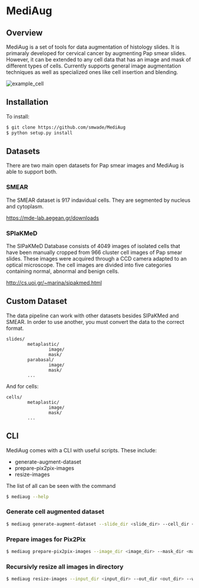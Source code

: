 # MediAug

## Overview

MediAug is a set of tools for data augmentation of histology
slides. It is primaraly developed for cervical cancer by
augmenting Pap smear slides. However, it can be extended to
any cell data that has an image and mask of different types of
cells. Currently supports general image augmentation techniques
as well as specialized ones like cell insertion and blending.

![example_cell](/Users/sean/project/cancerDetection/MediAug/docs/project_writeup/images/augment/example_cell.png)

## Installation

To install:

```bash
$ git clone https://github.com/smwade/MediAug
$ python setup.py install
```

## Datasets

There are two main open datasets for Pap smear images and MediAug is able to support both.

###  SMEAR

The SMEAR dataset is 917 indavidual cells. They are segmented by nucleus and cytoplasm.

<https://mde-lab.aegean.gr/downloads>

### SPIaKMeD

The SIPaKMeD Database consists of 4049 images of isolated cells that have been manually cropped from 966 cluster cell images of Pap smear slides. These images were acquired through a CCD camera adapted to an optical microscope. The cell images are divided into five categories containing normal, abnormal and benign cells.

<http://cs.uoi.gr/~marina/sipakmed.html>


## Custom Dataset

The data pipeline can work with other datasets besides SIPaKMed and SMEAR. In order to
use another, you must convert the data to the correct format.

```
slides/
		metaplastic/
				image/
				mask/
		parabasal/
				image/
				mask/
		...
```

And for cells:

```
cells/
		metaplastic/
				image/
				mask/
		...
```

## CLI

MediAug comes with a CLI with useful scripts. These include:

* generate-augment-dataset
* prepare-pix2pix-images
* resize-images

The list of all can be seen with the command

```bash
$ mediaug --help
```

### Generate cell augmented dataset

```bash
$ mediaug generate-augment-dataset --slide_dir <slide_dir> --cell_dir <cell_dir> --out_dir <out_dir> --num 1000 --max_cells <10>
```

### Prepare images for Pix2Pix

```bash
$ mediaug prepare-pix2pix-images --image_dir <image_dir> --mask_dir <mask_dir> --out_dir <out_dir> --split_ratio <split_ratio>
```

### Recursivly resize all images in directory

```bash
$ mediaug resize-images --input_dir <input_dir> --out_dir <out_dir> --w 256 --height 256
```
